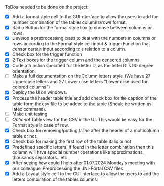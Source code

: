 ToDos needed to be done on the project:
- [x] Add a format style cell to the GUI interface to allow the users to add the number combination of the tables columns/rows format.
- [x] Radio Button for the format style box to choose between columns or rows
- [x] Develop a preprocessing class to deal with the numbers in columns or rows according to the Format style cell input & trigger Function that censor certain input according to a relation to a column.
- [x] Check box for the trigger function 
- [x] 2 Text boxes for the trigger column and the censored columns
- [x] Code a function specified for the letter D, as the letter D is 90 degree orientation.
- [ ] Make a full documentation on the Column letters style. (We have 27 Uppercase letters and 27 Lower case letters "Lower case used for colored columns")
- [x] Deploy the UI on windows.
- [x] Process the header table title and add check box for the caption of the table form the csv file to be added to the table (Should be written as latex command).
- [ ] Make unit testing
- [ ] _Optional_ Table view for the CSV in the UI. This would be easy for the Format style in  case of row.
- [x] Check box for removing/putting _\hline_ after the header of a multicolumn table or not.
- [x] Check box for making the first row of the table italic or not
- [x] Predefined specific letters, if found in the letter combination then this column will have special number operations like approximations, thousands separators...etc
- [x] After seeing how could I help after 01.07.2024 Monday's meeting with our colleague, Preprocessing the UNI-Portal CSV files.
- [x] Add a Layout style cell to the GUI interface to allow the users to add the letters combination of the tables columns.
